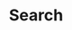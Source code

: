 ---
title: "Search"
# meta description
description: "This is meta description for search page"
# save as draft
draft: false
---